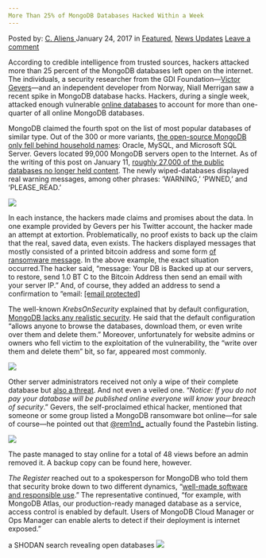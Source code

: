 ```yaml
---
More Than 25% of MongoDB Databases Hacked Within a Week
---
```

<article class="post-listing post-17672 post type-post status-publish format-standard has-post-thumbnail hentry category-deepdot-news category-news-updates tag-2528 tag-databases tag-hacked tag-mongodb tag-week">
    <div class="post-inner">
        <span>Posted by: <a href="https://www.deepdotweb.com/author/caliens/" title="">C. Aliens </a></span>
    <span>January 24, 2017</span>
    <span>in <a href="https://www.deepdotweb.com/category/deepdot-news/" rel="category tag">Featured</a>, <a href="https://www.deepdotweb.com/category/news-updates/" rel="category tag">News Updates</a></span>
    <span><a href="https://www.deepdotweb.com/2017/01/24/25-mongodb-databases-hacked-within-week/#respond">Leave a comment</a></span>
    </p>
    <div class="clear"></div>
    <div class="entry">
    <p>According to credible intelligence from trusted sources, hackers attacked more than 25 percent of the MongoDB databases left open on the internet. The individuals, a security researcher from the GDI Foundation—<a href="https://twitter.com/0xDUDE/status/819133896449228800">Victor Gevers</a>—and an independent developer from Norway, Niall Merrigan saw a recent spike in MongoDB database hacks. Hackers, during a single week, attacked enough vulnerable <a href="https://www.deepdotweb.com/2016/09/11/5-hacker-friendly-search-engines-must-use/">online databases</a> to account for more than one-quarter of all online MongoDB databases.</p>
    <p>MongoDB claimed the fourth spot on the list of most popular databases of similar type. Out of the 300 or more variants, <a href="http://www.zdnet.com/article/mongodb-ransacked-now-27000-databases-hit-in-mass-ransom-attacks/">the open-source MongoDB only fell behind household names</a>: Oracle, MySQL, and Microsoft SQL Server. Gevers located 99,000 MongoDB servers open to the Internet. As of the writing of this post on January 11, <a href="https://twitter.com/nmerrigan/status/818216629851029504">roughly 27,000 of the public databases no longer held content</a>. The newly wiped-databases displayed real warning messages, among other phrases: ‘WARNING,&#8217; &#8216;PWNED,&#8217; and &#8216;PLEASE_READ.&#8217;</p>
    <p><img class="wp-image-17679 aligncenter" src="https://www.deepdotweb.com/wp-content/uploads/2017/01/word-image-23.jpeg" srcset="https://www.deepdotweb.com/wp-content/uploads/2017/01/word-image-23.jpeg 770w, https://www.deepdotweb.com/wp-content/uploads/2017/01/word-image-23-300x177.jpeg 300w" sizes="(max-width: 770px) 100vw, 770px"/></p>
    <p>In each instance, the hackers made claims and promises about the data. In one example provided by Gevers per his Twitter account, the hacker made an attempt at extortion. Problematically, no proof exists to back up the claim that the real, saved data, even exists. The hackers displayed messages that mostly consisted of a printed bitcoin address and some form <a href="https://www.deepdotweb.com/tag/ransomware/">of ransomware message</a>. In the above example, the exact situation occurred.The hacker said, “message: Your DB is Backed up at our servers, to restore, send 1.0 BT C to the Bitcoin Address then send an email with your server IP.” And, of course, they added an address to send a confirmation to &#8220;email: <a href="http://deepdotweb.com"><span class="__cf_email__" data-cfemail="dfbdb6abbcb0b6b180bcb19fb1e7f1b8acf1">[email&#160;protected]</span><script data-cfhash='f9e31' type="text/javascript">/* <![CDATA[ */!function(t,e,r,n,c,a,p){try{t=document.currentScript||function(){for(t=document.getElementsByTagName('script'),e=t.length;e--;)if(t[e].getAttribute('data-cfhash'))return t[e]}();if(t&&(c=t.previousSibling)){p=t.parentNode;if(a=c.getAttribute('data-cfemail')){for(e='',r='0x'+a.substr(0,2)|0,n=2;a.length-n;n+=2)e+='%'+('0'+('0x'+a.substr(n,2)^r).toString(16)).slice(-2);p.replaceChild(document.createTextNode(decodeURIComponent(e)),c)}p.removeChild(t)}}catch(u){}}()/* ]]> */</script></a></p>
    <p>The well-known <em>KrebsOnSecurity</em> explained that by default configuration, <a href="https://krebsonsecurity.com/2017/01/extortionists-wipe-thousands-of-databases-victims-who-pay-up-get-stiffed/">MongoDB lacks any realistic security</a>. He said that the default configuration “allows anyone to browse the databases, download them, or even write over them and delete them.” Moreover, unfortunately for website admins or owners who fell victim to the exploitation of the vulnerability, the “write over them and delete them” bit, so far, appeared most commonly.</p>
    <p><img class="wp-image-17680 aligncenter" src="https://www.deepdotweb.com/wp-content/uploads/2017/01/word-image-24.jpeg" srcset="https://www.deepdotweb.com/wp-content/uploads/2017/01/word-image-24.jpeg 590w, https://www.deepdotweb.com/wp-content/uploads/2017/01/word-image-24-300x140.jpeg 300w" sizes="(max-width: 590px) 100vw, 590px"/></p>
    <p>Other server administrators received not only a wipe of their complete database but <a href="https://twitter.com/0xDUDE/status/819246415021015042">also a threat</a>. And not even a veiled one. “<em>Notice: If you do not pay your database will be published online everyone will know your breach of security</em>.” Gevers, the self-proclaimed ethical hacker, mentioned that someone or some group listed a MongoDB ransomware bot online—for sale of course—he pointed out that <a href="https://twitter.com/0xDUDE/status/819133896449228800">@rem1nd_</a> actually found the Pastebin listing.</p>
    <p><img class="wp-image-17681" src="https://www.deepdotweb.com/wp-content/uploads/2017/01/word-image-81.png" srcset="https://www.deepdotweb.com/wp-content/uploads/2017/01/word-image-81.png 1008w, https://www.deepdotweb.com/wp-content/uploads/2017/01/word-image-81-300x117.png 300w" sizes="(max-width: 1008px) 100vw, 1008px"/></p>
    <p>The paste managed to stay online for a total of 48 views before an admin removed it. A backup copy can be found here, however.</p>
    <p><em>The Register</em> reached out to a spokesperson for MongoDB who told them that security broke down to two different dynamics, “<a href="http://www.theregister.co.uk/2017/01/11/mongodb_ransomware_followup/">well-made software and responsible use</a>.” The representative continued, “for example, with MongoDB Atlas, our production-ready managed database as a service, access control is enabled by default. Users of MongoDB Cloud Manager or Ops Manager can enable alerts to detect if their deployment is internet exposed.&#8221;</p>
    <p>a SHODAN search revealing open databases <img class="wp-image-17682" src="https://www.deepdotweb.com/wp-content/uploads/2017/01/word-image-82.png" srcset="https://www.deepdotweb.com/wp-content/uploads/2017/01/word-image-82.png 1755w, https://www.deepdotweb.com/wp-content/uploads/2017/01/word-image-82-300x170.png 300w, https://www.deepdotweb.com/wp-content/uploads/2017/01/word-image-82-1024x579.png 1024w" sizes="(max-width: 1755px) 100vw, 1755px"/></p>
    <p>&nbsp;</p>
    </div>
    <span style="display:none"><a href="https://www.deepdotweb.com/tag/25/" rel="tag">25</a> <a href="https://www.deepdotweb.com/tag/databases/" rel="tag">databases</a> <a href="https://www.deepdotweb.com/tag/hacked/" rel="tag">hacked</a> <a href="https://www.deepdotweb.com/tag/mongodb/" rel="tag">mongodb</a> <a href="https://www.deepdotweb.com/tag/week/" rel="tag">week</a></span> <span style="display:none" class="updated">2017-01-24</span>
    <div style="display:none" class="vcard author" itemprop="author" itemscope itemtype="http://schema.org/Person"><strong class="fn" itemprop="name"><a href="https://www.deepdotweb.com/author/caliens/" title="Posts by C. Aliens" rel="author">C. Aliens</a></strong></div>
    </div>
</article>

